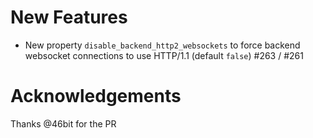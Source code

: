 # New Features
- New property `disable_backend_http2_websockets` to force backend websocket connections to use HTTP/1.1 (default `false`) #263 / #261

# Acknowledgements

Thanks @46bit for the PR

